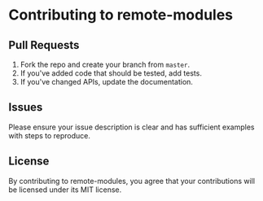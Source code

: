 # Contributing to remote-modules

## Pull Requests
1. Fork the repo and create your branch from `master`.
2. If you've added code that should be tested, add tests.
3. If you've changed APIs, update the documentation.

## Issues
Please ensure your issue description is clear and has sufficient examples with steps to reproduce.

## License
By contributing to remote-modules, you agree that your contributions will be licensed under its MIT license.
